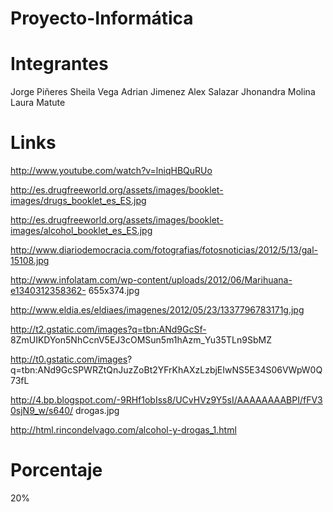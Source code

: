 Proyecto-Informática
====================

Integrantes
===========

Jorge Piñeres
Sheila Vega
Adrian Jimenez 
Alex Salazar
Jhonandra Molina
Laura Matute

Links
=====

http://www.youtube.com/watch?v=lniqHBQuRUo

http://es.drugfreeworld.org/assets/images/booklet-images/drugs_booklet_es_ES.jpg

http://es.drugfreeworld.org/assets/images/booklet-images/alcohol_booklet_es_ES.jpg

http://www.diariodemocracia.com/fotografias/fotosnoticias/2012/5/13/gal-15108.jpg

http://www.infolatam.com/wp-content/uploads/2012/06/Marihuana-e1340312358362-
655x374.jpg

http://www.eldia.es/eldiaes/imagenes/2012/05/23/1337796783171g.jpg

http://t2.gstatic.com/images?q=tbn:ANd9GcSf-
8ZmUIKDYon5NhCcnV5EJ3cOMSun5m1hAzm_Yu35TLn9SbMZ

http://t0.gstatic.com/images?
q=tbn:ANd9GcSPWRZtQnJuzZoBt2YFrKhAXzLzbjEIwNS5E34S06VWpW0Q73fL

http://4.bp.blogspot.com/-9RHf1obIss8/UCvHVz9Y5sI/AAAAAAAABPI/fFV30sjN9_w/s640/
drogas.jpg

http://html.rincondelvago.com/alcohol-y-drogas_1.html


Porcentaje
==========

20%
